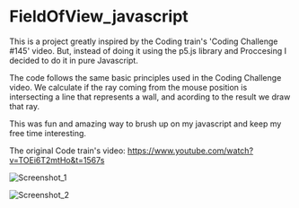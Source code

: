 # FieldOfView_javascript

This is a project greatly inspired by the Coding train's 'Coding Challenge #145' video. But, instead of doing it using the p5.js library and Proccesing I decided to do it in pure Javascript. 

The code follows the same basic principles used in the Coding Challenge video. We calculate if the ray coming from the mouse position is intersecting a line that represents a wall, and acording to the result we draw that ray.

This was fun and amazing way to brush up on my javascript and keep my free time interesting. 

The original Code train's video: https://www.youtube.com/watch?v=TOEi6T2mtHo&t=1567s

![Screenshot_1](https://github.com/WeH1D/Raycasting_javascript/blob/master/Sreenshots/Screenshot%201.png)

![Screenshot_2](https://github.com/WeH1D/Raycasting_javascript/blob/master/Sreenshots/Screenshot%202.png)
